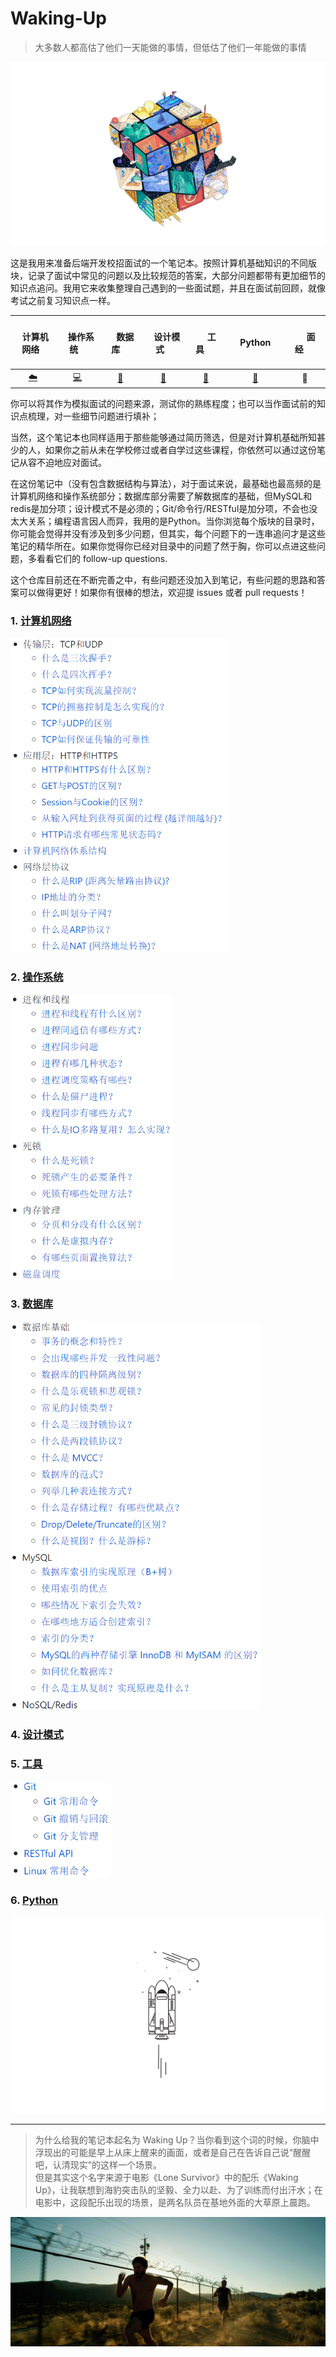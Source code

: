 # Waking-Up

> 大多数人都高估了他们一天能做的事情，但低估了他们一年能做的事情

<div align="center">
<img src="_v_images/20191229112508482_31766.png"></img>
</div>

这是我用来准备后端开发校招面试的一个笔记本。按照计算机基础知识的不同版块，记录了面试中常见的问题以及比较规范的答案，大部分问题都带有更加细节的知识点追问。我用它来收集整理自己遇到的一些面试题，并且在面试前回顾，就像考试之前复习知识点一样。

<div align="center">

| <h4>&nbsp;&nbsp;计算机网络&nbsp;&nbsp;</h4> | <h4>&nbsp;&nbsp;&nbsp;操作系统&nbsp;&nbsp;&nbsp;</h4> | <h4>&nbsp;&nbsp;&nbsp;&nbsp;数据库&nbsp;&nbsp;&nbsp;&nbsp;</h4> | <h4>&nbsp;&nbsp;&nbsp;设计模式&nbsp;&nbsp;&nbsp;</h4> | <h4>&nbsp;&nbsp;&nbsp;&nbsp;&nbsp;工具&nbsp;&nbsp;&nbsp;&nbsp;&nbsp;</h4> | <h4>&nbsp;&nbsp;&nbsp;&nbsp;Python&nbsp;&nbsp;&nbsp;&nbsp;</h4> |    <h4>&nbsp;&nbsp;&nbsp;&nbsp;&nbsp;面经&nbsp;&nbsp;&nbsp;&nbsp;&nbsp;</h4>    |
| :----------------------------------------: | :--------------------------------------------------: | :-------------------------------------------------------------: | :--------------------------------------------------: | :-----------------------------------------------------------------------: | :-------------------------------------------------------------: | :--------: |
|          [:cloud:](#1-计算机网络)           |               [:computer:](#2-操作系统)               |                   [:floppy_disk:](#3-数据库)                    |                 [:art:](#4-设计模式)                  |                            [:wrench:](#5-工具)                            |                      [:snake:](#6-python)                       | :memo: |
</div>

你可以将其作为模拟面试的问题来源，测试你的熟练程度；也可以当作面试前的知识点梳理，对一些细节问题进行填补；

当然，这个笔记本也同样适用于那些能够通过简历筛选，但是对计算机基础所知甚少的人，如果你之前从未在学校修过或者自学过这些课程，你依然可以通过这份笔记从容不迫地应对面试。

在这份笔记中（没有包含数据结构与算法），对于面试来说，最基础也最高频的是计算机网络和操作系统部分；数据库部分需要了解数据库的基础，但MySQL和redis是加分项；设计模式不是必须的；Git/命令行/RESTful是加分项，不会也没太大关系；编程语言因人而异，我用的是Python。当你浏览每个版块的目录时，你可能会觉得并没有涉及到多少问题，但其实，每个问题下的一连串追问才是这些笔记的精华所在。如果你觉得你已经对目录中的问题了然于胸，你可以点进这些问题，多看看它们的 follow-up questions.

这个仓库目前还在不断完善之中，有些问题还没加入到笔记，有些问题的思路和答案可以做得更好！如果你有很棒的想法，欢迎提 issues 或者 pull requests！

### 1. [计算机网络](Computer%20Network.md)

<div>
<img src="_v_images/20191228182911371_900.png" width="350px"></img>
</div>

### 2. [操作系统](Operating%20Systems.md)

<div>
<img src="_v_images/20191228183019711_10018.png" width="260px"></img>
</div>

### 3. [数据库](Database.md)

<div>
<img src="_v_images/20191229101924303_17994.png" width="400px"></img>
</div>

### 4. [设计模式](Design%20Pattern.md)
### 5. [工具](Git-ComdLine-REST.md)

<div>
<img src="_v_images/20191229113357178_17374.png" width="160px"></img>
</div>

### 6. [Python](Python%20Handbook.md)

<div align="center">
<img src="_v_images/20191229111930083_22798.png" width="640px"></img>
</div>

------

> 为什么给我的笔记本起名为 Waking Up？当你看到这个词的时候，你脑中浮现出的可能是早上从床上醒来的画面，或者是自己在告诉自己说“醒醒吧，认清现实”的这样一个场景。  
> 但是其实这个名字来源于电影《Lone Survivor》中的配乐《Waking Up》，让我联想到海豹突击队的坚毅、全力以赴、为了训练而付出汗水；在电影中，这段配乐出现的场景，是两名队员在基地外面的大草原上晨跑。

![waking-up](_v_images/20191228182659294_7488.jpg)
